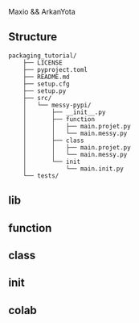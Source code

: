Maxio && ArkanYota

## Structure
	packaging_tutorial/
		├── LICENSE
		├── pyproject.toml
		├── README.md
		├── setup.cfg
		├── setup.py
		├── src/
		│   └── messy-pypi/
		│       ├── __init__.py
		│		├── function
		│		│	├── main.projet.py
		│		│	└── main.messy.py
		│		├── class
		│		│	├── main.projet.py
		│		│	└── main.messy.py
		│		└── init
		│			└── main.init.py
		└── tests/

## lib

## function

## class

## init

## colab